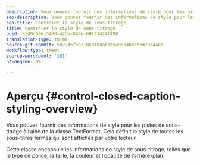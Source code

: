 ```yaml
---
description: Vous pouvez fournir des informations de style pour les pistes de sous-titrage à l’aide de la classe TextFormat. Cela définit le style de toutes les sous-titres fermés qui sont affichés par votre lecteur.
seo-description: Vous pouvez fournir des informations de style pour les pistes de sous-titrage à l’aide de la classe TextFormat. Cela définit le style de toutes les sous-titres fermés qui sont affichés par votre lecteur.
seo-title: Contrôler le style de sous-titrage
title: Contrôler le style de sous-titrage
uuid: 85d9d6a6-5480-42ba-84ae-69121424f498
translation-type: tm+mt
source-git-commit: 592245f5a7186d18dabbb5a98a468cbed7354aed
workflow-type: tm+mt
source-wordcount: '101'
ht-degree: 0%

---
```



# Aperçu {#control-closed-caption-styling-overview}

Vous pouvez fournir des informations de style pour les pistes de sous-titrage à l’aide de la classe TextFormat. Cela définit le style de toutes les sous-titres fermés qui sont affichés par votre lecteur.

Cette classe encapsule les informations de style de sous-titrage, telles que le type de police, la taille, la couleur et l’opacité de l’arrière-plan.